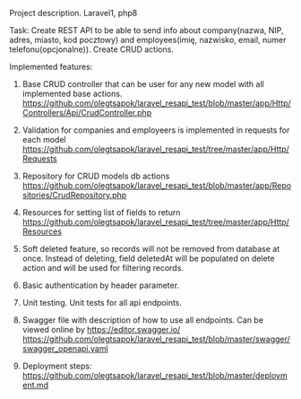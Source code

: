 Project description.
Laravel1, php8

Task: Create REST API to be able to send info about company(nazwa, NIP, adres, miasto, kod pocztowy) 
and employees(imię, nazwisko, email, numer telefonu(opcjonalne)).
 Create CRUD actions.

Implemented features:
1. Base CRUD controller that can be user for any new model with all implemented base actions.
https://github.com/olegtsapok/laravel_resapi_test/blob/master/app/Http/Controllers/Api/CrudController.php

2. Validation for companies and employeers is implemented in requests for each model
https://github.com/olegtsapok/laravel_resapi_test/tree/master/app/Http/Requests

3. Repository for CRUD models db actions
https://github.com/olegtsapok/laravel_resapi_test/blob/master/app/Repositories/CrudRepository.php

4. Resources for setting list of fields to return
https://github.com/olegtsapok/laravel_resapi_test/tree/master/app/Http/Resources

5. Soft deleted feature, so records will not be removed from database at once. 
Instead of deleting, field deletedAt will be populated on delete action and will be used for filtering records.

6. Basic authentication by header parameter.

7. Unit testing. Unit tests for all api endpoints.

8. Swagger file with description of how to use all endpoints. Can be viewed online by https://editor.swagger.io/
https://github.com/olegtsapok/laravel_resapi_test/blob/master/swagger/swagger_openapi.yaml

9. Deployment steps:
https://github.com/olegtsapok/laravel_resapi_test/blob/master/deployment.md
